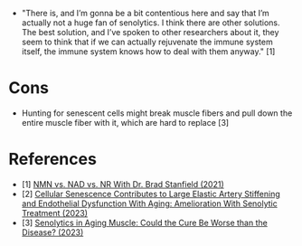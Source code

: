 - "There is, and I’m gonna be a bit contentious here and say that I’m actually not a huge fan of senolytics. I think there are other solutions. The best solution, and I’ve spoken to other researchers about it, they seem to think that if we can actually rejuvenate the immune system itself, the immune system knows how to deal with them anyway." [1]

# Cons

- Hunting for senescent cells might break muscle fibers and pull down the entire muscle fiber with it, which are hard to replace [3]

# References
- [1] [NMN vs. NAD vs. NR With Dr. Brad Stanfield (2021)](https://www.lifespan.io/news/nmn-vs-nad-vs-nr-with-dr-brad-stanfield/)
- [2] [Cellular Senescence Contributes to Large Elastic Artery Stiffening and Endothelial Dysfunction With Aging: Amelioration With Senolytic Treatment (2023)](https://www.ahajournals.org/doi/10.1161/HYPERTENSIONAHA.123.21392)
- [3] [Senolytics in Aging Muscle: Could the Cure Be Worse than the Disease? (2023)](https://www.sens.org/senolytics-muscle-cure-worse-than-disease/)
